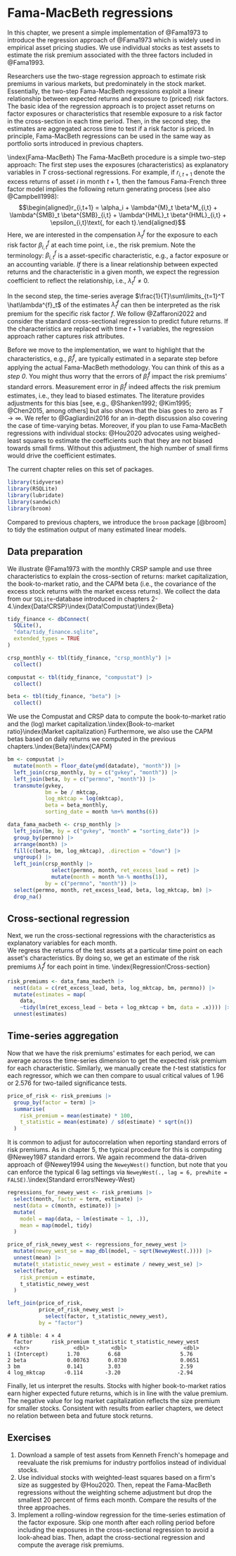 # Fama-MacBeth regressions

In this chapter, we present a simple implementation of @Fama1973 to introduce the regression approach of @Fama1973 which is widely used in empirical asset pricing studies. We use individual stocks as test assets to estimate the risk premium associated with the three factors included in @Fama1993.

Researchers use the two-stage regression approach to estimate risk premiums in various markets, but predominately in the stock market. 
Essentially, the two-step Fama-MacBeth regressions exploit a linear relationship between expected returns and exposure to (priced) risk factors. 
The basic idea of the regression approach is to project asset returns on factor exposures or characteristics that resemble exposure to a risk factor in the cross-section in each time period. 
Then, in the second step, the estimates are aggregated across time to test if a risk factor is priced. 
In principle, Fama-MacBeth regressions can be used in the same way as portfolio sorts introduced in previous chapters.

\index{Fama-MacBeth} The Fama-MacBeth procedure is a simple two-step approach: 
The first step uses the exposures (characteristics) as explanatory variables in $T$ cross-sectional regressions. For example, if $r_{i,t+1}$ denote the excess returns of asset $i$ in month $t+1$, then the famous Fama-French three factor model implies the following return generating process (see also @Campbell1998):
$$\begin{aligned}r_{i,t+1} = \alpha_i + \lambda^{M}_t \beta^M_{i,t}  + \lambda^{SMB}_t \beta^{SMB}_{i,t} + \lambda^{HML}_t \beta^{HML}_{i,t} + \epsilon_{i,t}\text{, for each t}.\end{aligned}$$ 
Here, we are interested in the compensation $\lambda^{f}_t$ for the exposure to each risk factor $\beta^{f}_{i,t}$ at each time point, i.e., the risk premium. Note the terminology: $\beta^{f}_{i,t}$ is a asset-specific characteristic, e.g., a factor exposure or an accounting variable. *If* there is a linear relationship between expected returns and the characteristic in a given month, we expect the regression coefficient to reflect the relationship, i.e., $\lambda_t^{f}\neq0$. 

In the second step, the time-series average $\frac{1}{T}\sum\limits_{t=1}^T \hat\lambda^{f}_t$ of the estimates $\hat\lambda^{f}_t$ can then be interpreted as the risk premium for the specific risk factor $f$. We follow @Zaffaroni2022 and consider the standard cross-sectional regression to predict future returns. If the characteristics are replaced with time $t+1$ variables, the regression approach rather captures risk attributes. 

Before we move to the implementation, we want to highlight that the characteristics, e.g., $\hat\beta^{f}_{i}$, are typically estimated in a separate step before applying the actual Fama-MacBeth methodology. You can think of this as a *step 0*. You might thus worry that the errors of $\hat\beta^{f}_{i}$ impact the risk premiums' standard errors. Measurement error in $\hat\beta^{f}_{i}$ indeed affects the risk premium estimates, i.e., they lead to biased estimates. The literature provides adjustments for this bias [see, e.g., @Shanken1992; @Kim1995; @Chen2015, among others] but also shows that the bias goes to zero as $T \to \infty$. We refer to @Gagliardini2016 for an in-depth discussion also covering the case of time-varying betas. Moreover, if you plan to use Fama-MacBeth regressions with individual stocks: @Hou2020 advocates using weighed-least squares to estimate the coefficients such that they are not biased towards small firms. Without this adjustment, the high number of small firms would drive the coefficient estimates.

The current chapter relies on this set of packages. 

```r
library(tidyverse)
library(RSQLite)
library(lubridate)
library(sandwich)
library(broom)
```
Compared to previous chapters, we introduce the `broom` package [@broom] to tidy the estimation output of many estimated linear models. 

## Data preparation

We illustrate @Fama1973 with the monthly CRSP sample and use three characteristics to explain the cross-section of returns: market capitalization, the book-to-market ratio, and the CAPM beta (i.e., the covariance of the excess stock returns with the market excess returns). We collect the data from our `SQLite`-database introduced in chapters 2-4.\index{Data!CRSP}\index{Data!Compustat}\index{Beta}


```r
tidy_finance <- dbConnect(
  SQLite(), 
  "data/tidy_finance.sqlite", 
  extended_types = TRUE
)

crsp_monthly <- tbl(tidy_finance, "crsp_monthly") |>
  collect()

compustat <- tbl(tidy_finance, "compustat") |>
  collect()

beta <- tbl(tidy_finance, "beta") |>
  collect()
```
We use the Compustat and CRSP data to compute the book-to-market ratio and the (log) market capitalization.\index{Book-to-market ratio}\index{Market capitalization} 
Furthermore, we also use the CAPM betas based on daily returns we computed in the previous chapters.\index{Beta}\index{CAPM}


```r
bm <- compustat |>
  mutate(month = floor_date(ymd(datadate), "month")) |>
  left_join(crsp_monthly, by = c("gvkey", "month")) |>
  left_join(beta, by = c("permno", "month")) |>
  transmute(gvkey,
            bm = be / mktcap,
            log_mktcap = log(mktcap),
            beta = beta_monthly,
            sorting_date = month %m+% months(6))

data_fama_macbeth <- crsp_monthly |>
  left_join(bm, by = c("gvkey", "month" = "sorting_date")) |>
  group_by(permno) |>
  arrange(month) |>
  fill(c(beta, bm, log_mktcap), .direction = "down") |>
  ungroup() |>
  left_join(crsp_monthly |>
              select(permno, month, ret_excess_lead = ret) |>
              mutate(month = month %m-% months(1)),
            by = c("permno", "month")) |>
  select(permno, month, ret_excess_lead, beta, log_mktcap, bm) |>
  drop_na()
```

## Cross-sectional regression

Next, we run the cross-sectional regressions with the characteristics as explanatory variables for each month.  
We regress the returns of the test assets at a particular time point on each asset's characteristics. 
By doing so, we get an estimate of the risk premiums $\hat\lambda^{f}_t$ for each point in time. \index{Regression!Cross-section}


```r
risk_premiums <- data_fama_macbeth |>
  nest(data = c(ret_excess_lead, beta, log_mktcap, bm, permno)) |> 
  mutate(estimates = map(
    data,
    ~tidy(lm(ret_excess_lead ~ beta + log_mktcap + bm, data = .x)))) |> 
  unnest(estimates)
```

## Time-series aggregation

Now that we have the risk premiums' estimates for each period, we can average across the time-series dimension to get the expected risk premium for each characteristic. Similarly, we manually create the $t$-test statistics for each regressor, which we can then compare to usual critical values of 1.96 or 2.576 for two-tailed significance tests. 


```r
price_of_risk <- risk_premiums |>
  group_by(factor = term) |>
  summarise(
    risk_premium = mean(estimate) * 100,
    t_statistic = mean(estimate) / sd(estimate) * sqrt(n())
  )
```

It is common to adjust for autocorrelation when reporting standard errors of risk premiums. As in chapter 5, the typical procedure for this is computing @Newey1987 standard errors. We again recommend the data-driven approach of @Newey1994 using the `NeweyWest()` function, but note that you can enforce the typical 6 lag settings via `NeweyWest(., lag = 6, prewhite = FALSE)`.\index{Standard errors!Newey-West}


```r
regressions_for_newey_west <- risk_premiums |>
  select(month, factor = term, estimate) |>
  nest(data = c(month, estimate)) |>
  mutate(
    model = map(data, ~ lm(estimate ~ 1, .)),
    mean = map(model, tidy)
  )

price_of_risk_newey_west <- regressions_for_newey_west |>
  mutate(newey_west_se = map_dbl(model, ~ sqrt(NeweyWest(.)))) |>
  unnest(mean) |>
  mutate(t_statistic_newey_west = estimate / newey_west_se) |>
  select(factor,
    risk_premium = estimate,
    t_statistic_newey_west
  )

left_join(price_of_risk,
          price_of_risk_newey_west |> 
            select(factor, t_statistic_newey_west),
          by = "factor")
```

```
# A tibble: 4 × 4
  factor      risk_premium t_statistic t_statistic_newey_west
  <chr>              <dbl>       <dbl>                  <dbl>
1 (Intercept)      1.70         6.68                   5.76  
2 beta             0.00763      0.0730                 0.0651
3 bm               0.141        3.03                   2.59  
4 log_mktcap      -0.114       -3.20                  -2.94  
```

Finally, let us interpret the results. Stocks with higher book-to-market ratios earn higher expected future returns, which is in line with the value premium. The negative value for log market capitalization reflects the size premium for smaller stocks. Consistent with results from earlier chapters, we detect no relation between beta and future stock returns.

## Exercises

1. Download a sample of test assets from Kenneth French's homepage and reevaluate the risk premiums for industry portfolios instead of individual stocks.
1. Use individual stocks with weighted-least squares based on a firm's size as suggested by @Hou2020. Then, repeat the Fama-MacBeth regressions without the weighting scheme adjustment but drop the smallest 20 percent of firms each month. Compare the results of the three approaches. 
1. Implement a rolling-window regression for the time-series estimation of the factor exposure. Skip one month after each rolling period before including the exposures in the cross-sectional regression to avoid a look-ahead bias. Then, adapt the cross-sectional regression and compute the average risk premiums.
